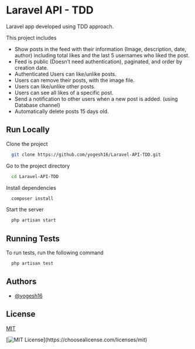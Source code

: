 
# Laravel API - TDD 

Laravel app developed using TDD approach.

This project includes
- Show posts in the feed with their information (Image, description, date, author) including total likes and the last 5 usernames who liked the post.
- Feed is public (Doesn’t need authentication), paginated, and order by creation date.
- Authenticated Users can like/unlike posts.
- Users can remove their posts, with the image file.
- Users can like/unlike other posts.
- Users can see all likes of a specific post.
- Send a notification to other users when a new post is added. (using Database channel)
- Automatically delete posts 15 days old.


## Run Locally

Clone the project

```bash
  git clone https://github.com/yogesh16/Laravel-API-TDD.git
```

Go to the project directory

```bash
  cd Laravel-API-TDD
```

Install dependencies

```bash
  composer install
```

Start the server

```bash
  php artisan start
```


## Running Tests

To run tests, run the following command

```bash
  php artisan test
```


## Authors

- [@yogesh16](https://www.github.com/yogesh16)


## License

[MIT](https://choosealicense.com/licenses/mit/)




[![MIT License](https://img.shields.io/apm/l/atomic-design-ui.svg?)](https://choosealicense.com/licenses/mit)
